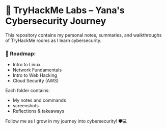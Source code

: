 # 🔐 TryHackMe Labs – Yana's Cybersecurity Journey

This repository contains my personal notes, summaries, and walkthroughs of TryHackMe rooms as I learn cybersecurity.

### 🚀 Roadmap:
- Intro to Linux
- Network Fundamentals 
- Intro to Web Hacking
- Cloud Security (AWS)

Each folder contains:
- My notes and commands
- screenshots
- Reflections & takeaways

Follow me as I grow in my journey into cybersecurity! 🛡️💻
